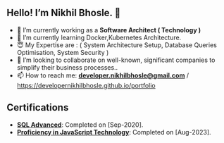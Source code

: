 ## Hello! I’m Nikhil Bhosle. 👋
- 🔭 I’m currently working as a **Software Architect ( Technology )**
- 🌱 I’m currently learning Docker,Kubernetes Architecture.
- 😇 My Expertise are : ( System Architecture Setup, Database Queries Optimisation, System Security )
- 👯 I’m looking to collaborate on well-known, significant companies to simplify their business processes..
- 📫 How to reach me: **developer.nikhilbhosle@gmail.com** / https://developernikhilbhosle.github.io/portfolio

## Certifications
- **[SQL Advanced](https://developernikhilbhosle.github.io/portfolio/images/SQL.png)**: Completed on [Sep-2020].
- **[Proficiency in JavaScript Technology](https://developernikhilbhosle.github.io/portfolio/images/JS.pdf)**: Completed on [Aug-2023].

  
<!--
**DeveloperNikhilBhosle/DeveloperNikhilBhosle** is a ✨ _special_ ✨ repository because its `README.md` (this file) appears on your GitHub profile.

Here are some ideas to get you started:

- 🔭 I’m currently working on ...
- 🌱 I’m currently learning ...
- 👯 I’m looking to collaborate on ...
- 🤔 I’m looking for help with ...
- 💬 Ask me about ...
- 📫 How to reach me: ...
- 😄 Pronouns: ...
- ⚡ Fun fact: ...
-->
